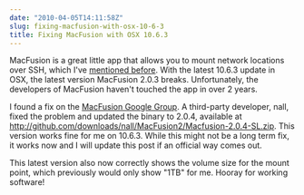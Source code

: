 ```yaml
---
date: "2010-04-05T14:11:58Z"
slug: fixing-macfusion-with-osx-10-6-3
title: Fixing MacFusion with OSX 10.6.3
---
```


MacFusion is a great little app that allows you to mount network locations over
SSH, which I've [mentioned before][1]. With the latest 10.6.3 update in OSX, the
latest version MacFusion 2.0.3 breaks. Unfortunately, the developers of
MacFusion haven't touched the app in over 2 years.

I found a fix on the [MacFusion Google Group][2]. A third-party developer, nall,
fixed the problem and updated the binary to 2.0.4, available at
<http://github.com/downloads/nall/MacFusion2/Macfusion-2.0.4-SL.zip>. This
version works fine for me on 10.6.3. While this might not be a long term fix, it
works now and I will update this post if an official way comes out.

This latest version also now correctly shows the volume size for the mount
point, which previously would only show "1TB" for me. Hooray for working
software!

[1]: http://asktherelic.com/2009/07/17/edit-locally-run-remotely-via-macfuse/
[2]: http://groups.google.com/group/macfuse/browse_thread/thread/3c611784177843f0 "MacFusion google groups"
